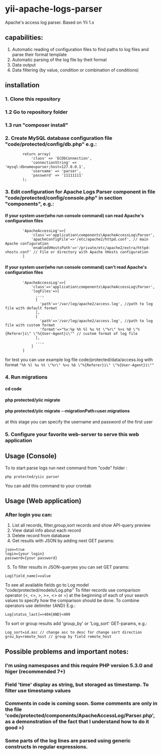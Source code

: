 # yii-apache-logs-parser
Apache's access log parser. Based on Yii 1.x

## capabilities:
1. Automatic reading of configuration files to find paths to log files and parse their format template
2. Automatic parsing of the log file by theit format
3. Data output
4. Data filtering (by value, condition or combination of conditions)

## installation
### 1. Clone this repository
### 1.2 Go to repository folder
### 1.3 run "composer install"
### 2. Create MySQL database configuration file "code/protected/config/db.php" e.g.:
```
        return array(
            'class' => 'ECDbConnection',
            'connectionString' => 'mysql:dbname=parser;host=127.0.0.1',
            'username' => 'parser',
            'password' => '11111111'
        );
```
### 3. Edit configuration for Apache Logs Parser component in file "code/protected/config/console.php" in section "components", e.g.:
#### If your system user(who run console command) can read Apache's configuration files
```
        'ApacheAccessLog'=>[
            'class'=>'application\components\ApacheAccessLog\Parser',
            'apacheConfigFile'=>'/etc/apache2/httpd.conf', // main Apache configuration
            'enabledVHostsPath'=>'/private/etc/apache2/extra/httpd-vhosts.conf' // File or directory with Apache VHosts configuration
        ]
```
#### If your system user(who run console command) can't read Apache's configuration files
```
        'ApacheAccessLog'=>[
            'class'=>'application\components\ApacheAccessLog\Parser',
            'logFiles'=>[
              ...,
              [
                'path'=>'/var/log/apache2/access.log', //path to log file with default format
              ],
              [
                'path'=>'/var/log/apache2/access.log', //path to log file with custom format
                'format'=>"%v:%p %h %l %u %t \"%r\" %>s %O \"%{Referer}i\" \"%{User-Agent}i\"" // custom format of log file
              ],
              ...,
            ]
        ]
```
for test you can use example log file code/protected/data/access.log with format ```"%h %l %u %t \"%r\" %>s %b \"%{Referer}i\" \"%{User-Agent}i\""```
### 4. Run migrations
#### cd code
#### php protected/yiic migrate
#### php protected/yiic migrate --migrationPath=user.migrations 
at this stage you can specify the username and password of the first user
### 5. Configure your favorite web-server to serve this web application
## Usage (Console)
To to start parse logs run next command from "code" folder : 
```
php protected/yiic parser
```
You can add this command to your crontab
## Usage (Web application)
### After login you can:
1. List all records, filter,group,sort records and show API-query preview
2. View datail info about each record
3. Delete record from database
4. Get results with JSON by adding next GET params:
```
json=true
login={your login}
password={your password}
```
5. To filter results in JSON-queryes you can set GET params:
```
Log[field_name]=value
```
To see all available fields go to Log model "code/protected/models/Log.php"
To filter records use comparison operator (<, <=, >, >=, <> or =) at the beginning of each of your search values to specify how the comparison should be done. To combine operators use delimiter {AND}
E.g.:
```
Log[status_last]=>404{AND}<409
```
To sort or group results add 'group_by' or 'Log_sort' GET-params, e.g.:
```
Log_sort=id.asc // change asc to desc for change sort direction
grou_by=remote_host // group by field remote_host
```
## Possible problems and important notes:
### I'm using namespases and this require PHP version 5.3.0 and higer (recommended 7+)
### Field 'time' display as string, but storaged as timestamp. To filter use timestamp values
### Comments in code is coming soon. Some comments are only in the file 'code/protected/components/ApacheAccessLog/Parser.php', as a demonstration of the fact that I understand how to do it good =)
### Some parts of the log lines are parsed using generic constructs in regular expressions.

